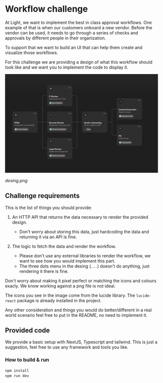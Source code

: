 # Workflow challenge

At Light, we want to implement the best in class approval workflows. One example of that is when our customers onboard a new vendor. Before the vendor can be used, it needs to go through a series of checks and approvals by different people in their organization.

To support that we want to build an UI that can help them create and visualize those workflows. 

For this challenge we are providing a design of what this workflow should look like and we want you to implement the code to display it.

![challenge design](/design.png)

*desing.png*

## Challenge requirements

This is the list of things you should provide:

1. An HTTP API that returns the data necessary to render the provided design.
    - Don't worry about storing this data, just hardcoding the data and returning it via an API is fine.

2. The logic to fetch the data and render the workflow.
    - Please don't use any external libraries to render the workflow, we want to see how you would implement this part.
    - The three dots menu in the desing (`...`) doesn't do anything, just rendering it there is fine.

Don't worry about making it pixel perfect or matching the icons and colours exacly. We know working against a png file is not ideal.

The icons you see in the image come from the lucide library. The `lucide-react` package is already installed in the project.

Any other consideration and things you would do better/different in a real world scenario feel free to put in the README, no need to implement it.

## Provided code

We provide a basic setup with NextJS, Typescript and tailwind. This is just a suggestion, feel free to use any framework and tools you like.

### How to build & run

```sh
npm install
npm run dev
```
